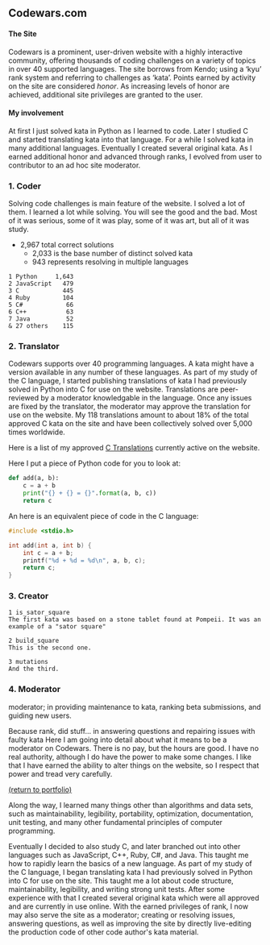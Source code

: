 ## Codewars.com

#### The Site

Codewars is a prominent, user-driven website with a highly interactive community, offering thousands of coding challenges on a variety of topics in over 40 supported languages. The site borrows from Kendo; using a ‘kyu’ rank system and referring to challenges as ‘kata’. Points earned by activity on the site are considered _honor_. As increasing levels of honor are achieved, additional site privileges are granted to the user.

#### My involvement

At first I just solved kata in Python as I learned to code. Later I studied C and started translating kata into that language. For a while I solved kata in many additional languages. Eventually I created several original kata. As I earned additional honor and advanced through ranks, I evolved from user to contributor to an ad hoc site moderator.

### 1. Coder

Solving code challenges is main feature of the website. I solved a lot of them. I learned a lot while solving. You will see the good and the bad. Most of it was serious, some of it was play, some of it was art, but all of it was study.

* 2,967 total correct solutions
    * 2,033 is the base number of distinct solved kata
    *   943 represents resolving in multiple languages

```
1 Python     1,643
2 JavaScript   479
3 C            445
4 Ruby         104
5 C#            66
6 C++           63
7 Java          52
& 27 others    115
```

### 2. Translator

Codewars supports over 40 programming languages. A kata might have a version available in any number of these languages.
As part of my study of the C language, I started publishing translations of kata I had previously solved in Python into C for use on the website. Translations are peer-reviewed by a moderator knowledgable in the language. Once any issues are fixed by the translator, the moderator may approve the translation for use on the website. My 118 translations amount to about 18% of the total approved C kata on the site and have been collectively solved over 5,000 times worldwide.

Here is a list of my approved [C Translations](/C_translations) currently active on the website.

Here I put a piece of Python code for you to look at:
```python
def add(a, b):
    c = a + b
    print("{} + {} = {}".format(a, b, c))
    return c
```
An here is an equivalent piece of code in the C language:
```c
#include <stdio.h>

int add(int a, int b) {
    int c = a + b;
    printf("%d + %d = %d\n", a, b, c);
    return c;
}
```

### 3. Creator

    1 is_sator_square
    The first kata was based on a stone tablet found at Pompeii. It was an example of a "sator square"
    
    2 build_square
    This is the second one.
    
    3 mutations
    And the third.

<!-- <img src="images/grass pile.JPG"/> -->

### 4. Moderator

moderator; in providing maintenance to kata, ranking beta submissions, and guiding new users.

Because rank, did stuff... in answering questions and repairing issues with faulty kata
Here I am going into detail about what it means to be a moderator on Codewars. There is no pay, but the hours are good. I have no real authority, although I do have the power to make some changes. I like that I have earned the ability to alter things on the website, so I respect that power and tread very carefully. 

<a href="https://rowcased.github.io/">(return to portfolio)</a>

<!-- For more details see [GitHub Flavored Markdown](https://guides.github.com/features/mastering-markdown/). -->

Along the way, I learned many things other than algorithms and data sets, such as maintainability, legibility, portability, optimization, documentation, unit testing, and many other fundamental principles of computer programming.

Eventually I decided to also study C, and later branched out into other languages such as JavaScript, C++, Ruby, C#, and Java. This taught me how to rapidly learn the basics of a new language.
As part of my study of the C language, I began translating kata I had previously solved in Python into C for use on the site. This taught me a lot about code structure, maintainability, legibility, and writing strong unit tests.
After some experience with that I created several original kata which were all approved and are currently in use online.
With the earned privileges of rank, I now may also serve the site as a moderator; creating or resolving issues, answering questions, as well as improving the site by directly live-editing the production code of other code author's kata material.
